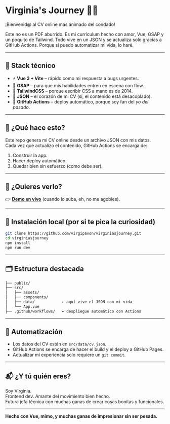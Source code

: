 # Virginia's Journey 🤙🌙

¡Bienvenid@ al CV online más animado del condado!

Este no es un PDF aburrido. Es mi currículum hecho con amor, Vue, GSAP y un poquito de Tailwind. Todo vive en un JSON y se actualiza solo gracias a GitHub Actions. Porque si puedo automatizar mi vida, lo haré.

---

## 🧪 Stack técnico

- ⚡ **Vue 3 + Vite** – rápido como mi respuesta a bugs urgentes.
- 💠 **GSAP** – para que mis habilidades entren en escena con flow.
- 🎨 **TailwindCSS** – porque escribir CSS a mano es de 2014.
- 🧾 **JSON** – el corazón de mi CV (sí, el contenido está desacoplado).
- 🤖 **GitHub Actions** – deploy automático, porque soy fan del *yo del pasado*.

---

## 🤔 ¿Qué hace esto?

Este repo genera mi CV online desde un archivo JSON con mis datos.  
Cada vez que actualizo el contenido, GitHub Actions se encarga de:

1. Construir la app.
2. Hacer deploy automático.
3. Quedar bien sin esfuerzo (como debe ser).

---

## 🚀 ¿Quieres verlo?

👉 [**Demo en vivo**](https://tusitio.com) (cuando lo suba, eh, no me agobies).

---

## 🧰 Instalación local (por si te pica la curiosidad)

```bash
git clone https://github.com/virgipavon/virginiasjourney.git
cd virginiasjourney
npm install
npm run dev
```

---

## 🗂️ Estructura destacada

```txt
├── public/
├── src/
│   ├── assets/
│   ├── components/
│   ├── data/            ← aquí vive el JSON con mi vida
│   └── App.vue
├── .github/workflows/   ← despliegue automático con Actions
```

---

## 🤖 Automatización

- Los datos del CV están en `src/data/cv.json`.
- GitHub Actions se encarga de hacer el build y el deploy a GitHub Pages.
- Actualizar mi experiencia solo requiere un `git commit`.

---

## 📬 ¿Y tú quién eres?

Soy Virginia.  
Frontend dev. Amante del movimiento bien hecho.  
Futura jefa técnica con muchas ganas de crear cosas bonitas y funcionales.

---

**Hecho con Vue, mimo, y muchas ganas de impresionar sin ser pesada.**

